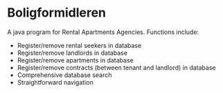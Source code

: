 Boligformidleren
=========

A java program for Rental Apartments Agencies. 
Functions include:
  - Register/remove rental seekers in database
  - Register/remove landlords in database
  - Register/remove apartments in database
  - Register/remove contracts (between tenant and landlord) in database
  - Comprehensive database search
  - Straightforward navigation

